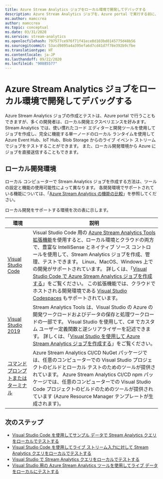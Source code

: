 ```yaml
---
title: Azure Stream Analytics ジョブをローカル環境で開発してデバッグする
description: Azure Stream Analytics ジョブを、Azure portal で実行する前に、ローカル コンピューター上で開発してテストする方法について説明します。
ms.author: mamccrea
author: mamccrea
ms.topic: conceptual
ms.date: 03/31/2020
ms.service: stream-analytics
ms.openlocfilehash: 797577ce976f71f41ece0d103bd0145775d48b56
ms.sourcegitcommit: 53acd9895a4a395efa6d7cd41d7f78e392b9cfbe
ms.translationtype: HT
ms.contentlocale: ja-JP
ms.lasthandoff: 09/22/2020
ms.locfileid: "90885577"
---
```

# <a name="develop-and-debug-azure-stream-analytics-jobs-locally"></a>Azure Stream Analytics ジョブをローカル環境で開発してデバッグする

Azure Stream Analytics ジョブの作成とテストは、Azure portal で行うこともできますが、多くの開発者は、ローカル開発エクスペリエンスを好みます。 Stream Analytics では、使い慣れたコード エディターと開発ツールを使用してジョブを作成し、完全に機能する単一ノードのローカル ランタイムを使用して Azure Event Hub、IoT Hub、Blob Storage からのライブ イベント ストリームでジョブをテストすることができます。 また、ローカル開発環境から Azure にジョブを直接送信することもできます。

## <a name="local-development-environments"></a>ローカル開発環境

ローカル コンピューターで Stream Analytics ジョブを作成する方法は、ツールの設定と機能の使用可能性によって異なります。 各開発環境でサポートされている機能については、「[Azure Stream Analytics の機能の比較](feature-comparison.md)」を参照してください。

ローカル開発をサポートする環境を次の表に示します。

|環境                              |説明    |
|-----------------------------------------|------------|
|[Visual Studio Code](visual-studio-code-explore-jobs.md)| Visual Studio Code 用の [Azure Stream Analytics Tools 拡張機能](https://marketplace.visualstudio.com/items?itemName=ms-bigdatatools.vscode-asa)を使用すると、ローカル環境とクラウドの両方で、豊富な IntelliSense とネイティブ ソース コントロールを使用して、Stream Analytics ジョブを作成、管理、テストできます。 Linux、MacOS、Windows 上での開発がサポートされています。 詳しくは、「[Visual Studio Code で Azure Stream Analytics ジョブを作成する](quick-create-visual-studio-code.md)」をご覧ください。 この拡張機能では、クラウドでホストされる開発環境である [Visual Studio Codespaces](https://visualstudio.microsoft.com/services/visual-studio-codespaces/) もサポートされています。|
|[Visual Studio 2019](stream-analytics-tools-for-visual-studio-install.md) |Stream Analytics Tools は、Visual Studio の Azure の開発ワークロードおよびデータの保存と処理ワークロードの一部です。 Visual Studio を使用して、C# でカスタム ユーザー定義関数と逆シリアライザーを記述できます。 詳しくは、「[Visual Studio を使用して Azure Stream Analytics ジョブを作成する](stream-analytics-quick-create-vs.md)」をご覧ください。|
|[コマンド プロンプトまたはターミナル](stream-analytics-tools-for-visual-studio-cicd.md)|Azure Stream Analytics CI/CD NuGet パッケージでは、任意のコンピューターでの Visual Studio プロジェクトのビルドとローカル テストのためのツールが提供されています。 Azure Stream Analytics CI/CD npm パッケージでは、任意のコンピューターでの Visual Studio Code プロジェクトのビルドのためのツールが提供されています (Azure Resource Manager テンプレートが生成されます)。|

## <a name="next-steps"></a>次のステップ

* [Visual Studio Code を使用してサンプル データで Stream Analytics クエリをローカルでテストする](visual-studio-code-local-run.md)
* [Visual Studio Code を使用してライブ ストリーム入力に対して Stream Analytics クエリをローカルでテストする](visual-studio-code-local-run-live-input.md)
* [Visual Studio で Stream Analytics クエリをローカルでテストする](stream-analytics-vs-tools-local-run.md)
* [Visual Studio 用の Azure Stream Analytics ツールを使用してライブ データをローカルにテストする](stream-analytics-live-data-local-testing.md)
